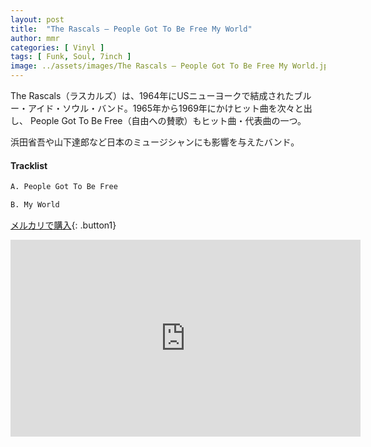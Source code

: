 ```yaml
---
layout: post
title:  "The Rascals – People Got To Be Free My World"
author: mmr
categories: [ Vinyl ]
tags: [ Funk, Soul, 7inch ]
image: ../assets/images/The Rascals – People Got To Be Free My World.jpg
---
```


The Rascals（ラスカルズ）は、1964年にUSニューヨークで結成されたブルー・アイド・ソウル・バンド。1965年から1969年にかけヒット曲を次々と出し、 People Got To Be Free（自由への賛歌）もヒット曲・代表曲の一つ。 

浜田省吾や山下達郎など日本のミュージシャンにも影響を与えたバンド。
#### Tracklist
```md
A. People Got To Be Free

B. My World
```

[メルカリで購入](https://jp.mercari.com/item/m47977727974?afid=6142608987){: .button1}

<iframe width="560" height="315" src="https://www.youtube.com/embed/gM1fbZBfcgA?si=dulcc8VmImuOBe1n" title="YouTube video player" frameborder="0" allow="accelerometer; autoplay; clipboard-write; encrypted-media; gyroscope; picture-in-picture; web-share" referrerpolicy="strict-origin-when-cross-origin" allowfullscreen></iframe>